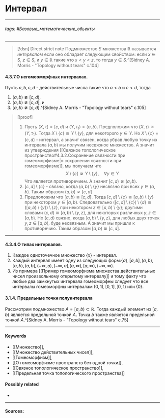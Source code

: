 # Интервал
***
###### tags: #Базовые_математические_обьекты  
***
>[!dsn] Direct strict note
>Подмножество $S$ множества $\mathbb{R}$ называется *интервалом* если оно обладает следующим свойством: если $x\in S$, $z\in S$, и $y\in\mathbb{R}$ такие что $x<y<z$, то тогда $y\in S$.^[Sidney A. Morris - "Topology without tears" c.104]

#### 4.3.7.О негомеоморфных интервалах.
Пусть $a,b,c,d$ - действительные числа такие что $a<b$ и $c<d$, тогда
1. $(a,b)\ncong[c,d)$,
2. $(a,b)\ncong[c,d]$, и
3. $[a,b)\ncong[c,d]$.^[Sidney A. Morris - "Topology without tears" c.105]

>[!proof]
>1. Пусть $(X,\tau)=[c,d)$ и $(Y,\tau_{1})=(a,b)$. Предположим что $(X,\tau)\cong(Y,\tau_{1})$. Тогда $X\setminus\{c\}\cong Y\setminus\{y\}$, для некоторого $y\in Y$. Но $X\setminus\{c\}=(c,d)$ - интервал, а значит связен, когда убрав любую точку из интервала $(a,b)$ мы получим несвязное множество. А значит из утверждения [[Связное топологическое пространство#4.3.2.Сохранение связности при гомеоморфизме|о сохранении связности при гомеоморфизме]], мы получаем что $$X\setminus\{c\}\not\cong Y\setminus\{y\},\quad\forall y\in Y$$ Что является противоречием. А значит $[c,d)\not\cong(a,b)$.
>2. $[c,d]\setminus\{c\}$ - связно, когда $(a,b)\setminus\{y\}$ несвязно при всех $y\in(a,b)$. Таким образом $(a,b)\not\cong[c,d]$
>3. Предположим что $[a,b)\cong[c,d]$. Тогда $[c,d]\setminus\{c\}\cong[a,b)\setminus\{y\}$ при некотором $y\in [a,b)$. Следовательно $([c,d]\setminus\{c\})\setminus\{d\}\cong([a,b)\setminus\{y\})\setminus\{z\}$, при некотором $z\in[a,b)\setminus\{y\}$; другими словами $(c,d)\cong[a,b)\setminus\{y,z\}$, для некоторых различных $y,z\in[a,b)$. Но $(c,d)$ связно, когда $[a,b)\setminus\{y,z\}$, для любых двух точек $y,z\in[a,b)$, буде несвязным. А значит мы пришли к противоречию. Таким образом $[a,b)\not\cong[c,d]$.
***
#### 4.3.4.О типах интервалов.
1. Каждое одноточечное множество $\{x\}$ - интервал.
2. Каждый интервал имеет одну из следующих форм:$\{a\},[a,b],(a,b),[a,b),(a,b],(-\infty,a),(-\infty,a]$,$(a,\infty),[a,\infty),(-\infty,\infty)$.
3. Из примера [[Пример гомеоморфизма множества действительных чисел произвольному открытому интервалу]] и тому факту что любые два замкнутых интервала гомеоморфны следует что все интервалы гомеоморфны интервалам $(0,1),[0,1],[0,1)$ или $\{0\}$.

#### 3.1.4. Предельные точки полуинтервала
Рассмотрим подмножество $A=[a,b)\subset\mathbb{R}$. Тогда каждый элемент из $[a,b)$ является предельной точкой $A$. Точка $b$ также является предельной точкой $A$.^[Sidney A. Morris - "Topology without tears" c.75]

***
#### Keywords
- [[Множество]],
- [[Множество действительных чисел]],
- [[Гомеоморфизм]],
- [[О гомеоморфизме пространств без одной точки]],
- [[Связное топологическое пространство]],
- [[Предельная точка топологического пространства]]
#### Possibly related
- 
***
#### Sources:
